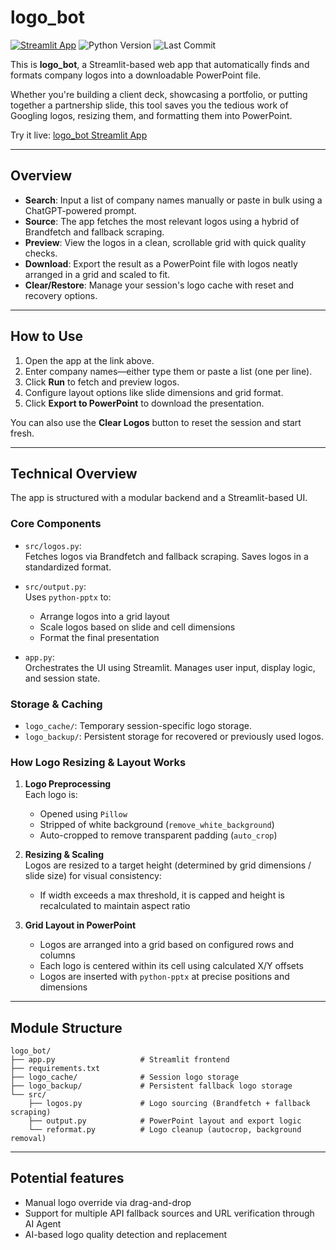 # logo_bot

[![Streamlit App](https://static.streamlit.io/badges/streamlit_badge_black_white.svg)](https://dg720-logo-bot-main-xvjsh8.streamlit.app/)
![Python Version](https://img.shields.io/badge/python-3.9+-blue)
![Last Commit](https://img.shields.io/github/last-commit/dg720/logo_bot)

This is **logo_bot**, a Streamlit-based web app that automatically finds and formats company logos into a downloadable PowerPoint file.

Whether you're building a client deck, showcasing a portfolio, or putting together a partnership slide, this tool saves you the tedious work of Googling logos, resizing them, and formatting them into PowerPoint.

Try it live: [logo_bot Streamlit App](https://dg720-logo-bot-main-xvjsh8.streamlit.app/)

---

## Overview

- **Search**: Input a list of company names manually or paste in bulk using a ChatGPT-powered prompt.
- **Source**: The app fetches the most relevant logos using a hybrid of Brandfetch and fallback scraping.
- **Preview**: View the logos in a clean, scrollable grid with quick quality checks.
- **Download**: Export the result as a PowerPoint file with logos neatly arranged in a grid and scaled to fit.
- **Clear/Restore**: Manage your session's logo cache with reset and recovery options.

---

## How to Use

1. Open the app at the link above.
2. Enter company names—either type them or paste a list (one per line).
3. Click **Run** to fetch and preview logos.
4. Configure layout options like slide dimensions and grid format.
5. Click **Export to PowerPoint** to download the presentation.

You can also use the **Clear Logos** button to reset the session and start fresh.

---

## Technical Overview

The app is structured with a modular backend and a Streamlit-based UI.

### Core Components

- `src/logos.py`:  
  Fetches logos via Brandfetch and fallback scraping. Saves logos in a standardized format.

- `src/output.py`:  
  Uses `python-pptx` to:
  - Arrange logos into a grid layout
  - Scale logos based on slide and cell dimensions
  - Format the final presentation

- `app.py`:  
  Orchestrates the UI using Streamlit. Manages user input, display logic, and session state.

### Storage & Caching

- `logo_cache/`: Temporary session-specific logo storage.
- `logo_backup/`: Persistent storage for recovered or previously used logos.

### How Logo Resizing & Layout Works

1. **Logo Preprocessing**  
   Each logo is:
   - Opened using `Pillow`
   - Stripped of white background (`remove_white_background`)
   - Auto-cropped to remove transparent padding (`auto_crop`)

2. **Resizing & Scaling**  
   Logos are resized to a target height (determined by grid dimensions / slide size) for visual consistency:
   - If width exceeds a max threshold, it is capped and height is recalculated to maintain aspect ratio 

3. **Grid Layout in PowerPoint**  
   - Logos are arranged into a grid based on configured rows and columns
   - Each logo is centered within its cell using calculated X/Y offsets
   - Logos are inserted with `python-pptx` at precise positions and dimensions

---

## Module Structure

    logo_bot/
    ├── app.py                   # Streamlit frontend
    ├── requirements.txt
    ├── logo_cache/              # Session logo storage
    ├── logo_backup/             # Persistent fallback logo storage
    └── src/
        ├── logos.py             # Logo sourcing (Brandfetch + fallback scraping)
        ├── output.py            # PowerPoint layout and export logic
        └── reformat.py          # Logo cleanup (autocrop, background removal)

---

## Potential features

- Manual logo override via drag-and-drop
- Support for multiple API fallback sources and URL verification through AI Agent 
- AI-based logo quality detection and replacement

